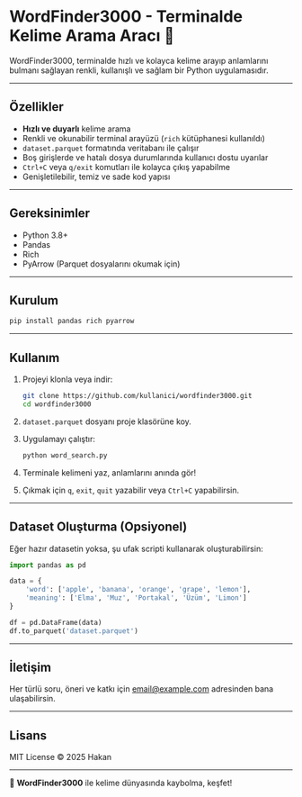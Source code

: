 
# WordFinder3000 - Terminalde Kelime Arama Aracı 🚀

WordFinder3000, terminalde hızlı ve kolayca kelime arayıp anlamlarını bulmanı sağlayan renkli, kullanışlı ve sağlam bir Python uygulamasıdır.

---

## Özellikler

- **Hızlı ve duyarlı** kelime arama
- Renkli ve okunabilir terminal arayüzü (`rich` kütüphanesi kullanıldı)
- `dataset.parquet` formatında veritabanı ile çalışır
- Boş girişlerde ve hatalı dosya durumlarında kullanıcı dostu uyarılar
- `Ctrl+C` veya `q/exit` komutları ile kolayca çıkış yapabilme
- Genişletilebilir, temiz ve sade kod yapısı

---

## Gereksinimler

- Python 3.8+
- Pandas
- Rich
- PyArrow (Parquet dosyalarını okumak için)

---

## Kurulum

```bash
pip install pandas rich pyarrow
```

---

## Kullanım

1. Projeyi klonla veya indir:
    ```bash
    git clone https://github.com/kullanici/wordfinder3000.git
    cd wordfinder3000
    ```

2. `dataset.parquet` dosyanı proje klasörüne koy.

3. Uygulamayı çalıştır:
    ```bash
    python word_search.py
    ```

4. Terminale kelimeni yaz, anlamlarını anında gör!

5. Çıkmak için `q`, `exit`, `quit` yazabilir veya `Ctrl+C` yapabilirsin.

---

## Dataset Oluşturma (Opsiyonel)

Eğer hazır datasetin yoksa, şu ufak scripti kullanarak oluşturabilirsin:

```python
import pandas as pd

data = {
    'word': ['apple', 'banana', 'orange', 'grape', 'lemon'],
    'meaning': ['Elma', 'Muz', 'Portakal', 'Üzüm', 'Limon']
}

df = pd.DataFrame(data)
df.to_parquet('dataset.parquet')
```

---

## İletişim

Her türlü soru, öneri ve katkı için [email@example.com](mailto:email@example.com) adresinden bana ulaşabilirsin.

---

## Lisans

MIT License © 2025 Hakan

---

🚀 **WordFinder3000** ile kelime dünyasında kaybolma, keşfet!
